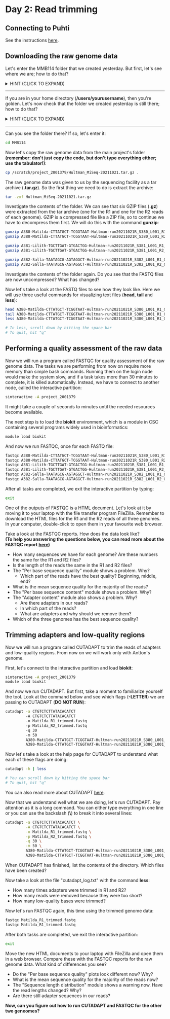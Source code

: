 # Day 2: Read trimming

## Connecting to Puhti

See the instructions [here](01-UNIX-and-CSC.md#connecting-to-puhti).

## Downloading the raw genome data

Let's enter the MMB114 folder that we created yesterday. But first, let's see where we are; how to do that?

<details>
<summary>
HINT (CLICK TO EXPAND)
</summary>

> pwd

</details>  

---

If you are in your home directory (**/users/yourusername**), then you're golden. Let's now check that the folder we created yesterday is still there; how to do that?

<details>
<summary>
HINT (CLICK TO EXPAND)
</summary>

> ls

</details>  

---

Can you see the folder there? If so, let's enter it:

```bash
cd MMB114
```

Now let's copy the raw genome data from the main project's folder **(remember: don't just copy the code, but don't type everything either; use the tabulator!)**:

```bash
cp /scratch/project_2001379/Hultman_MiSeq-20211021.tar.gz .
```

The raw genome data was given to us by the sequencing facility as a tar archive (**.tar.gz**). So the first thing we need to do is extract the archive:

```bash
tar -zxf Hultman_MiSeq-20211021.tar.gz
```

Investigate the contents of the folder. We can see that six GZIP files (**.gz**) were extracted from the tar archive (one for the R1 and one for the R2 reads of each genome). GZIP is a compressed file like a ZIP file, so to continue we have to decompress them first. We will do this with the command **gunzip**:

```bash
gunzip A380-Matilda-CTTATGCT-TCGGTAAT-Hultman-run20211021R_S380_L001_R1_001.fastq.gz
gunzip A380-Matilda-CTTATGCT-TCGGTAAT-Hultman-run20211021R_S380_L001_R2_001.fastq.gz

gunzip A381-Lilith-TGCTTGAT-GTGACTGG-Hultman-run20211021R_S381_L001_R1_001.fastq.gz
gunzip A381-Lilith-TGCTTGAT-GTGACTGG-Hultman-run20211021R_S381_L001_R2_001.fastq.gz

gunzip A382-Salla-TAATAGCG-AGTAGGCT-Hultman-run20211021R_S382_L001_R1_001.fastq.gz
gunzip A382-Salla-TAATAGCG-AGTAGGCT-Hultman-run20211021R_S382_L001_R2_001.fastq.gz
```

Investigate the contents of the folder again. Do you see that the FASTQ files are now uncompressed? What has changed?  

Now let's take a look at the FASTQ files to see how they look like. Here we will use three useful commands for visualizing text files (**head**, **tail** and **less**):

```bash
head A380-Matilda-CTTATGCT-TCGGTAAT-Hultman-run20211021R_S380_L001_R1_001.fastq
tail A380-Matilda-CTTATGCT-TCGGTAAT-Hultman-run20211021R_S380_L001_R1_001.fastq
less A380-Matilda-CTTATGCT-TCGGTAAT-Hultman-run20211021R_S380_L001_R1_001.fastq

# In less, scroll down by hitting the space bar
# To quit, hit "q"
```

## Performing a quality assessment of the raw data

Now we will run a program called FASTQC for quality assessment of the raw genome data. The tasks we are performing from now on require more memory than simple bash commands. Running them on the login node would make the system slow, and if a task takes more than 30 minutes to complete, it is killed automatically. Instead, we have to connect to another node, called the interactive partition:

```bash
sinteractive -A project_2001379
```

It might take a couple of seconds to minutes until the needed resources become available.  

The next step is to load the **biokit** environment, which is a module in CSC containing several programs widely used in bioinformatics:

```bash
module load biokit
```
And now we run FASTQC, once for each FASTQ file:

```bash
fastqc A380-Matilda-CTTATGCT-TCGGTAAT-Hultman-run20211021R_S380_L001_R1_001.fastq
fastqc A380-Matilda-CTTATGCT-TCGGTAAT-Hultman-run20211021R_S380_L001_R2_001.fastq
fastqc A381-Lilith-TGCTTGAT-GTGACTGG-Hultman-run20211021R_S381_L001_R1_001.fastq
fastqc A381-Lilith-TGCTTGAT-GTGACTGG-Hultman-run20211021R_S381_L001_R2_001.fastq
fastqc A382-Salla-TAATAGCG-AGTAGGCT-Hultman-run20211021R_S382_L001_R1_001.fastq
fastqc A382-Salla-TAATAGCG-AGTAGGCT-Hultman-run20211021R_S382_L001_R2_001.fastq
```

After all tasks are completed, we exit the interactive partition by typing:

```bash
exit
```

One of the outputs of FASTQC is a HTML document. Let's look at it by moving it to your laptop with the file transfer program FileZilla. Remember to download the HTML files for the R1 and the R2 reads of all three genomes. In your computer, double-click to open them in your favourite web browser.  

Take a look at the FASTQC reports. How does the data look like?  
**(To help you answering the questions below, you can read more about the FASTQC report [here](http://www.bioinformatics.babraham.ac.uk/projects/fastqc/Help/3%20Analysis%20Modules/))**

* How many sequences we have for each genome? Are these numbers the same for the R1 and R2 files?
* Is the length of the reads the same in the R1 and R2 files?
* The "Per base sequence quality" module shows a problem. Why?
  * Which part of the reads have the best quality? Beginning, middle, end?
* What is the mean sequence quality for the majority of the reads?
* The "Per base sequence content" module shows a problem. Why?
* The "Adapter content" module also shows a problem. Why?
  * Are there adapters in our reads?
  * In which part of the reads?
  * What are adapters and why should we remove them?
* Which of the three genomes has the best sequence quality?

## Trimming adapters and low-quality regions

Now we will run a program called CUTADAPT to trim the reads of adapters and low-quality regions. From now on we will work only with Antton's genome.

First, let's connect to the interactive partition and load **biokit**:

```bash
sinteractive -A project_2001379
module load biokit
```

And now we run CUTADAPT. But first, take a moment to familiarize yourself the tool. Look at the command below and see which flags (**-LETTER**) we are passing to CUTADAPT (**DO NOT RUN**):

```bash
cutadapt -a CTGTCTCTTATACACATCT
         -A CTGTCTCTTATACACATCT
         -o Matilda_R1_trimmed.fastq
         -p Matilda_R2_trimmed.fastq
         -q 30
         -m 50
         A380-Matilda-CTTATGCT-TCGGTAAT-Hultman-run20211021R_S380_L001_R1_001.fastq
         A380-Matilda-CTTATGCT-TCGGTAAT-Hultman-run20211021R_S380_L001_R2_001.fastq
```

Now let's take a look at the help page for CUTADAPT to understand what each of these flags are doing:

```bash
cutadapt -h | less

# You can scroll down by hitting the space bar
# To quit, hit "q"
```

You can also read more about CUTADAPT [here](https://cutadapt.readthedocs.io/en/stable/guide.html).  

Now that we understand well what we are doing, let's run CUTADAPT. Pay attention as it is a long command. You can either type everything in one line or you can use the backslash (**\\**) to break it into several lines:

```bash
cutadapt -a CTGTCTCTTATACACATCT \
         -A CTGTCTCTTATACACATCT \
         -o Matilda_R1_trimmed.fastq \
         -p Matilda_R2_trimmed.fastq \
         -q 30 \
         -m 50 \
         A380-Matilda-CTTATGCT-TCGGTAAT-Hultman-run20211021R_S380_L001_R1_001.fastq \
         A380-Matilda-CTTATGCT-TCGGTAAT-Hultman-run20211021R_S380_L001_R2_001.fastq > cutadapt_log.txt
```

When CUTADAPT has finished, list the contents of the directory. Which files have been created?

Now take a look at the file "cutadapt_log.txt" with the command **less**:

* How many times adapters were trimmed in R1 and R2?
* How many reads were removed because they were too short?
* How many low-quality bases were trimmed?

Now let's run FASTQC again, this time using the trimmed genome data:

```bash
fastqc Matilda_R1_trimmed.fastq
fastqc Matilda_R1_trimmed.fastq
```

After both tasks are completed, we exit the interactive partition:

```bash
exit
```

Move the new HTML documents to your laptop with FileZilla and open them in a web browser. Compare these with the FASTQC reports for the raw genome data. What kind of differences you see?

* Do the "Per base sequence quality" plots look different now? Why?
* What is the mean sequence quality for the majority of the reads now?
* The "Sequence length distribution" module shows a warning now. Have the read lengths changed? Why?
* Are there still adapter sequences in our reads?

**Now, can you figure out how to run CUTADAPT and FASTQC for the other two geneomes?**
